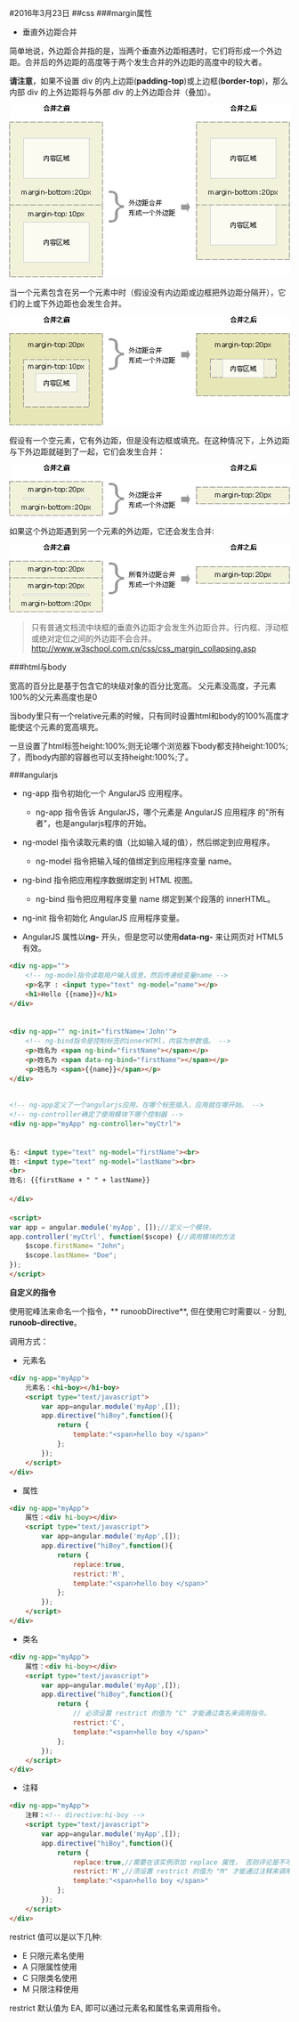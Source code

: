 #2016年3月23日
##css
###margin属性

 - 垂直外边距合并

简单地说，外边距合并指的是，当两个垂直外边距相遇时，它们将形成一个外边距。合并后的外边距的高度等于两个发生合并的外边距的高度中的较大者。

**请注意**，如果不设置 div 的内上边距(**padding-top**)或上边框(**border-top**)，那么内部 div 的上外边距将与外部 div 的上外边距合并（叠加）。

![](img/ct_css_margin_collapsing_example_1.gif)

当一个元素包含在另一个元素中时（假设没有内边距或边框把外边距分隔开），它们的上或下外边距也会发生合并。

![](img/ct_css_margin_collapsing_example_2.gif)

假设有一个空元素，它有外边距，但是没有边框或填充。在这种情况下，上外边距与下外边距就碰到了一起，它们会发生合并：

![](img/ct_css_margin_collapsing_example_3.gif)

如果这个外边距遇到另一个元素的外边距，它还会发生合并:

![](img/ct_css_margin_collapsing_example_4.gif)

>只有普通文档流中块框的垂直外边距才会发生外边距合并。行内框、浮动框或绝对定位之间的外边距不会合并。
>http://www.w3school.com.cn/css/css_margin_collapsing.asp

###html与body

宽高的百分比是基于包含它的块级对象的百分比宽高。
父元素没高度，子元素100%的父元素高度也是0

当body里只有一个relative元素的时候，只有同时设置html和body的100%高度才能使这个元素的宽高填充。

一旦设置了html标签height:100%;则无论哪个浏览器下body都支持height:100%;了，而body内部的容器也可以支持height:100%;了。

###angularjs

 - ng-app 指令初始化一个 AngularJS 应用程序。
     + ng-app 指令告诉 AngularJS，哪个元素是 AngularJS 应用程序 的"所有者"，也是angularjs程序的开始。

 - ng-model 指令读取元素的值（比如输入域的值），然后绑定到应用程序。
     + ng-model 指令把输入域的值绑定到应用程序变量 name。

 - ng-bind 指令把应用程序数据绑定到 HTML 视图。
     + ng-bind 指令把应用程序变量 name 绑定到某个段落的 innerHTML。

 - ng-init 指令初始化 AngularJS 应用程序变量。

 - AngularJS 属性以**ng-** 开头，但是您可以使用**data-ng-** 来让网页对 HTML5有效。


```html
<div ng-app="">
    <!-- ng-model指令读取用户输入信息，然后传递给变量name -->
    <p>名字 : <input type="text" ng-model="name"></p>
    <h1>Hello {{name}}</h1>
</div>


<div ng-app="" ng-init="firstName='John'">
    <!-- ng-bind指令是控制标签的innerHTMl，内容为参数值。 -->
    <p>姓名为 <span ng-bind="firstName"></span></p>
    <p>姓名为 <span data-ng-bind="firstName"></span></p>
    <p>姓名为 <span>{{name}}</span></p>
</div>
```


```html

<!-- ng-app定义了一个angularjs应用，在哪个标签插入，应用就在哪开始。 -->
<!-- ng-controller确定了使用模块下哪个控制器 -->
<div ng-app="myApp" ng-controller="myCtrl">


名: <input type="text" ng-model="firstName"><br>
姓: <input type="text" ng-model="lastName"><br>
<br>
姓名: {{firstName + " " + lastName}}

</div>

<script>
var app = angular.module('myApp', []);//定义一个模块，
app.controller('myCtrl', function($scope) {//调用模块的方法
    $scope.firstName= "John";
    $scope.lastName= "Doe";
});
</script>
```


**自定义的指令**

使用驼峰法来命名一个指令，** runoobDirective**, 但在使用它时需要以 - 分割, **runoob-directive**。

调用方式：

 - 元素名

```html
<div ng-app="myApp">
    元素名：<hi-boy></hi-boy>
    <script type="text/javascript">
        var app=angular.module('myApp',[]);
        app.directive("hiBoy",function(){
            return {
                template:"<span>hello boy </span>"
            };
        });
    </script>
</div>
```

 - 属性 

```html
<div ng-app="myApp">
    属性：<div hi-boy></div>
    <script type="text/javascript">
        var app=angular.module('myApp',[]);
        app.directive("hiBoy",function(){
            return {
                replace:true,
                restrict:'M',
                template:"<span>hello boy </span>"
            };
        });
    </script>
</div>
```

 - 类名

```html
<div ng-app="myApp">
    属性：<div hi-boy></div>
    <script type="text/javascript">
        var app=angular.module('myApp',[]);
        app.directive("hiBoy",function(){
            return {
                // 必须设置 restrict 的值为 "C" 才能通过类名来调用指令。
                restrict:'C',
                template:"<span>hello boy </span>"
            };
        });
    </script>
</div>
```

 - 注释

```html
<div ng-app="myApp">
    注释：<!-- directive:hi-boy -->
    <script type="text/javascript">
        var app=angular.module('myApp',[]);
        app.directive("hiBoy",function(){
            return {
                replace:true,//需要在该实例添加 replace 属性， 否则评论是不可见的。
                restrict:'M',//须设置 restrict 的值为 "M" 才能通过注释来调用指令。
                template:"<span>hello boy </span>"
            };
        });
    </script>
</div>
```

restrict 值可以是以下几种:

 - E 只限元素名使用
 - A 只限属性使用
 - C 只限类名使用
 - M 只限注释使用

restrict 默认值为 EA, 即可以通过元素名和属性名来调用指令。